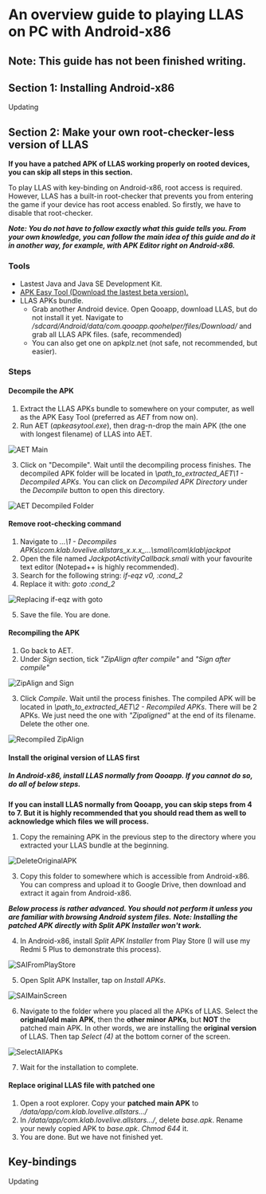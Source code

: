 # An overview guide to playing LLAS on PC with Android-x86

## Note: This guide has not been finished writing.

## Section 1: Installing Android-x86

Updating

## Section 2: Make your own root-checker-less version of LLAS

**If you have a patched APK of LLAS working properly on rooted devices, you can skip all steps in this section.**

To play LLAS with key-binding on Android-x86, root access is required. However, LLAS has a built-in root-checker that prevents you from entering the game if your device has root access enabled.
So firstly, we have to disable that root-checker.

***Note: You do not have to follow exactly what this guide tells you. From your own knowledge, you can follow the main idea of this guide and do it in another way, for example, with APK Editor right on Android-x86.***

### Tools
* Lastest Java and Java SE Development Kit.
* [APK Easy Tool (Download the lastest beta version).](https://forum.xda-developers.com/android/software-hacking/tool-apk-easy-tool-v1-02-windows-gui-t3333960)
* LLAS APKs bundle.
	* Grab another Android device. Open Qooapp, download LLAS, but do not install it yet. Navigate to */sdcard/Android/data/com.qooapp.qoohelper/files/Download/* and grab all LLAS APK files. (safe, recommended)
	* You can also get one on apkplz.net (not safe, not recommended, but easier).

### Steps
#### Decompile the APK
1. Extract the LLAS APKs bundle to somewhere on your computer, as well as the APK Easy Tool (preferred as *AET* from now on).
2. Run AET (*apkeasytool.exe*), then drag-n-drop the main APK (the one with longest filename) of LLAS into AET.

![AET Main](Images/1-AET-Main-Menu.png)

3. Click on "Decompile". Wait until the decompiling process finishes.
The decompiled APK folder will be located in *\path_to_extracted_AET\1 - Decompiled APKs*.
You can click on *Decompiled APK Directory* under the *Decompile* button to open this directory.

![AET Decompiled Folder](Images/2-Decompiled-Folder.png)

#### Remove root-checking command
1. Navigate to *...\1 - Decompiles APKs\com.klab.lovelive.allstars_x.x.x_...\smali\com\klab\jackpot*
2. Open the file named *JackpotActivityCallback.smali* with your favourite text editor (Notepad++ is highly recommended).
3. Search for the following string: *if-eqz v0, :cond_2*
4. Replace it with: *goto :cond_2*

![Replacing if-eqz with goto](Images/3-ChangeSmaliCommand.png)

5. Save the file. You are done.

#### Recompiling the APK
1. Go back to AET. 
2. Under *Sign* section, tick *"ZipAlign after compile"* and *"Sign after compile"*

![ZipAlign and Sign](Images/4-AET-Select-Sign-Zipalign.png)

3. Click *Compile*. Wait until the process finishes.
The compiled APK will be located in *\path_to_extracted_AET\2 - Recompiled APKs*.
There will be 2 APKs. We just need the one with *"Zipaligned"* at the end of its filename. Delete the other one.

![Recompiled ZipAlign](Images/5-RecompiledFolder.png)

#### Install the original version of LLAS first

##### In Android-x86, install LLAS normally from Qooapp. If you cannot do so, do all of below steps.
**If you can install LLAS normally from Qooapp, you can skip steps from 4 to 7. But it is highly recommended that you should read them as well to acknowledge which files we will process.**

1. Copy the remaining APK in the previous step to the directory where you extracted your LLAS bundle at the beginning.

![DeleteOriginalAPK](Images/6-DeleteOriginal.png)

3. Copy this folder to somewhere which is accessible from Android-x86. You can compress and upload it to Google Drive, then download and extract it again from Android-x86.

***Below process is rather advanced. You should not perform it unless you are familiar with browsing Android system files.***
***Note: Installing the patched APK directly with Split APK Installer won't work.***

4. In Android-x86, install *Split APK Installer* from Play Store (I will use my Redmi 5 Plus to demonstrate this process).

![SAIFromPlayStore](Images/7-SAIPlayStore.jpg)

5. Open Split APK Installer, tap on *Install APKs*.

![SAIMainScreen](Images/8-SaiMainMenu.jpg)

6. Navigate to the folder where you placed all the APKs of LLAS. Select the **original/old main APK**, then the **other minor APKs**, but **NOT** the patched main APK. In other words, we are installing the **original version** of LLAS. Then tap *Select (4)* at the bottom corner of the screen.

![SelectAllAPKs](Images/9-SelectAllAPKs.jpg)

7. Wait for the installation to complete.

#### Replace original LLAS file with patched one

1. Open a root explorer. Copy your **patched main APK** to */data/app/com.klab.lovelive.allstars.../*
2. In */data/app/com.klab.lovelive.allstars.../*, delete *base.apk*. Rename your newly copied APK to *base.apk*. *Chmod 644* it.
3. You are done. But we have not finished yet.

## Key-bindings

Updating

